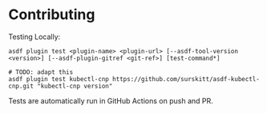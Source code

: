 # Contributing

Testing Locally:

```shell
asdf plugin test <plugin-name> <plugin-url> [--asdf-tool-version <version>] [--asdf-plugin-gitref <git-ref>] [test-command*]

# TODO: adapt this
asdf plugin test kubectl-cnp https://github.com/surskitt/asdf-kubectl-cnp.git "kubectl-cnp version"
```

Tests are automatically run in GitHub Actions on push and PR.
